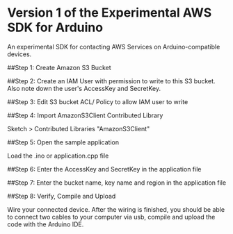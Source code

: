 # Version 1 of the Experimental AWS SDK for Arduino

An experimental SDK for contacting AWS Services on Arduino-compatible devices. 

##Step 1: Create Amazon S3 Bucket

##Step 2: Create an IAM User with permission to write to this S3 bucket. Also note down the user's AccessKey and SecretKey. 

##Step 3: Edit S3 bucket ACL/ Policy to allow IAM user to write 

##Step 4: Import AmazonS3Client Contributed Library

Sketch > Contributed Libraries "AmazonS3Client"

##Step 5: Open the sample application 

Load the .ino or application.cpp file

##Step 6: Enter the AccessKey and SecretKey in the application file

##Step 7: Enter the bucket name, key name and region in the application file

##Step 8: Verify, Compile and Upload

Wire your connected device. After the wiring is finished, you should be able to connect two cables to your computer via usb, compile and upload the code with the Arduino IDE. 
